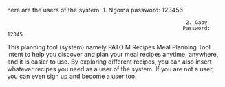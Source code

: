 here are the users of the system:                              1. Ngoma
                                                                 password: 123456
                                                                
                                                              2. Gaby 
                                                             Password: 12345


This planning tool (system) namely PATO M Recipes Meal Planning Tool intent to help you discover and plan your meal recipes anytime, anywhere, and it is easier to use. By exploring different recipes, you can also insert whatever recipes you need as a user of the system.
If you are not a user, you can even sign up and become a user too.
